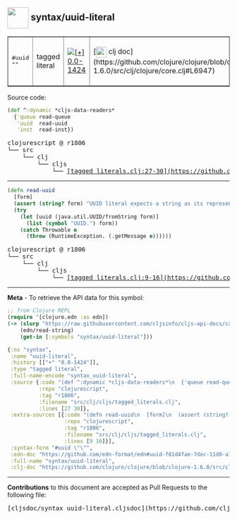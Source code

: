 ## <img width="48px" valign="middle" src="http://i.imgur.com/Hi20huC.png"> syntax/uuid-literal

 <table border="1">
<tr>
<td><samp>#uuid ""</samp></td>
<td>tagged literal</td>
<td><a href="https://github.com/cljsinfo/cljs-api-docs/tree/0.0-1424"><img valign="middle" alt="[+] 0.0-1424" src="https://img.shields.io/badge/+-0.0--1424-lightgrey.svg"></a> </td>
<td>
[<img height="24px" valign="middle" src="http://i.imgur.com/1GjPKvB.png"> clj doc](https://github.com/clojure/clojure/blob/clojure-1.6.0/src/clj/clojure/core.clj#L6947)
</td>
<td>
[<img height="24px" valign="middle" src="http://i.imgur.com/I8uNXHv.png"> edn doc](https://github.com/edn-format/edn#uuid-f81d4fae-7dec-11d0-a765-00a0c91e6bf6)
</td>
</tr>
</table>






Source code:

```clj
(def ^:dynamic *cljs-data-readers*
  {'queue read-queue
   'uuid  read-uuid
   'inst  read-inst})
```

 <pre>
clojurescript @ r1806
└── src
    └── clj
        └── cljs
            └── <ins>[tagged_literals.clj:27-30](https://github.com/clojure/clojurescript/blob/r1806/src/clj/cljs/tagged_literals.clj#L27-L30)</ins>
</pre>


---

```clj
(defn read-uuid
  [form]
  (assert (string? form) "UUID literal expects a string as its representation.")
  (try
    (let [uuid (java.util.UUID/fromString form)]
      (list (symbol "UUID.") form))
    (catch Throwable e
      (throw (RuntimeException. (.getMessage e))))))
```

 <pre>
clojurescript @ r1806
└── src
    └── clj
        └── cljs
            └── <ins>[tagged_literals.clj:9-16](https://github.com/clojure/clojurescript/blob/r1806/src/clj/cljs/tagged_literals.clj#L9-L16)</ins>
</pre>

---

__Meta__ - To retrieve the API data for this symbol:

```clj
;; from Clojure REPL
(require '[clojure.edn :as edn])
(-> (slurp "https://raw.githubusercontent.com/cljsinfo/cljs-api-docs/catalog/cljs-api.edn")
    (edn/read-string)
    (get-in [:symbols "syntax/uuid-literal"]))
```

```clj
{:ns "syntax",
 :name "uuid-literal",
 :history [["+" "0.0-1424"]],
 :type "tagged literal",
 :full-name-encode "syntax_uuid-literal",
 :source {:code "(def ^:dynamic *cljs-data-readers*\n  {'queue read-queue\n   'uuid  read-uuid\n   'inst  read-inst})",
          :repo "clojurescript",
          :tag "r1806",
          :filename "src/clj/cljs/tagged_literals.clj",
          :lines [27 30]},
 :extra-sources [{:code "(defn read-uuid\n  [form]\n  (assert (string? form) \"UUID literal expects a string as its representation.\")\n  (try\n    (let [uuid (java.util.UUID/fromString form)]\n      (list (symbol \"UUID.\") form))\n    (catch Throwable e\n      (throw (RuntimeException. (.getMessage e))))))",
                  :repo "clojurescript",
                  :tag "r1806",
                  :filename "src/clj/cljs/tagged_literals.clj",
                  :lines [9 16]}],
 :syntax-form "#uuid \"\"",
 :edn-doc "https://github.com/edn-format/edn#uuid-f81d4fae-7dec-11d0-a765-00a0c91e6bf6",
 :full-name "syntax/uuid-literal",
 :clj-doc "https://github.com/clojure/clojure/blob/clojure-1.6.0/src/clj/clojure/core.clj#L6947"}

```

---

__Contributions__ to this document are accepted as Pull Requests to the following file:

 <pre>
[cljsdoc/syntax_uuid-literal.cljsdoc](https://github.com/cljsinfo/cljs-api-docs/blob/master/cljsdoc/syntax_uuid-literal.cljsdoc)
</pre>

